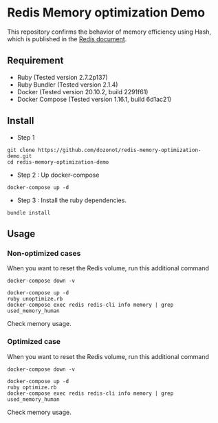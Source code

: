 # Redis Memory optimization Demo

This repository confirms the behavior of memory efficiency using Hash, which is published in the [Redis document](https://redis.io/topics/memory-optimization).

## Requirement

- Ruby (Tested version 2.7.2p137)
- Ruby Bundler (Tested version 2.1.4)
- Docker (Tested version 20.10.2, build 2291f61)
- Docker Compose (Tested version 1.16.1, build 6d1ac21)

## Install

- Step 1

```
git clone https://github.com/dozonot/redis-memory-optimization-demo.git
cd redis-memory-optimization-demo
```

- Step 2 : Up docker-compose

```
docker-compose up -d
```

- Step 3 : Install the ruby dependencies.

```
bundle install
```

## Usage

### Non-optimized cases

When you want to reset the Redis volume, run this additional command

```
docker-compose down -v
```

```
docker-compose up -d
ruby unoptimize.rb
docker-compose exec redis redis-cli info memory | grep used_memory_human
```

Check memory usage.

### Optimized case

When you want to reset the Redis volume, run this additional command

```
docker-compose down -v
```

```
docker-compose up -d
ruby optimize.rb
docker-compose exec redis redis-cli info memory | grep used_memory_human
```

Check memory usage.
